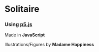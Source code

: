 # **Solitaire**
### Using **[p5.js](https://p5js.org/)**
Made in **JavaScript**

Illustrations/Figures by **Madame Happiness**
